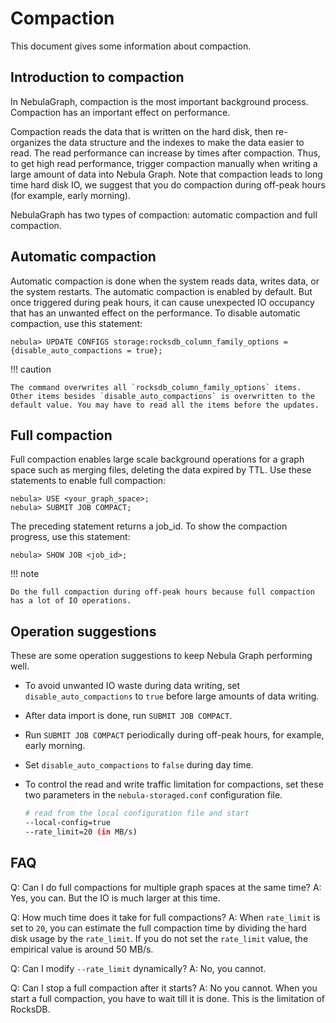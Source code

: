 # Compaction

This document gives some information about compaction.

## Introduction to compaction

In NebulaGraph, compaction is the most important background process. Compaction has an important effect on performance.

Compaction reads the data that is written on the hard disk, then re-organizes the data structure and the indexes to make the data easier to read. The read performance can increase by times after compaction. Thus, to get high read performance, trigger compaction manually when writing a large amount of data into Nebula Graph. Note that compaction leads to long time hard disk IO, we suggest that you do compaction during off-peak hours (for example, early morning).

NebulaGraph has two types of compaction: automatic compaction and full compaction.

## Automatic compaction

Automatic compaction is done when the system reads data, writes data, or the system restarts. The automatic compaction is enabled by default. But once triggered during peak hours, it can cause unexpected IO occupancy that has an unwanted effect on the performance. To disable automatic compaction, use this statement:

```ngql
nebula> UPDATE CONFIGS storage:rocksdb_column_family_options = {disable_auto_compactions = true};
```

!!! caution

    The command overwrites all `rocksdb_column_family_options` items. Other items besides `disable_auto_compactions` is overwritten to the default value. You may have to read all the items before the updates.

## Full compaction

Full compaction enables large scale background operations for a graph space such as merging files, deleting the data expired by TTL. Use these statements to enable full compaction:

```ngql
nebula> USE <your_graph_space>;
nebula> SUBMIT JOB COMPACT;
```

The preceding statement returns a job_id. To show the compaction progress, use this statement:

```ngql
nebula> SHOW JOB <job_id>;
```

!!! note

    Do the full compaction during off-peak hours because full compaction has a lot of IO operations.

## Operation suggestions

These are some operation suggestions to keep Nebula Graph performing well.

- To avoid unwanted IO waste during data writing, set `disable_auto_compactions` to `true` before large amounts of data writing.
- After data import is done, run `SUBMIT JOB COMPACT`.
- Run `SUBMIT JOB COMPACT` periodically during off-peak hours, for example, early morning.
- Set `disable_auto_compactions` to `false` during day time.
- To control the read and write traffic limitation for compactions, set these two parameters in the `nebula-storaged.conf` configuration file.

    ```bash
    # read from the local configuration file and start
    --local-config=true
    --rate_limit=20 (in MB/s)
    ```

## FAQ

Q: Can I do full compactions for multiple graph spaces at the same time?
A: Yes, you can. But the IO is much larger at this time.

Q: How much time does it take for full compactions?
A: When `rate_limit` is set to `20`, you can estimate the full compaction time by dividing the hard disk usage by the `rate_limit`. If you do not set the `rate_limit` value, the empirical value is around 50 MB/s.

Q: Can I modify `--rate_limit` dynamically?
A: No, you cannot.

Q: Can I stop a full compaction after it starts?
A: No you cannot. When you start a full compaction, you have to wait till it is done. This is the limitation of RocksDB.
